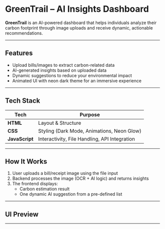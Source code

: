 # GreenTrail – AI Insights Dashboard

**GreenTrail** is an AI-powered dashboard that helps individuals analyze their carbon footprint through image uploads and receive dynamic, actionable recommendations.

---

##  Features

- Upload bills/images to extract carbon-related data
- AI-generated insights based on uploaded data
- Dynamic suggestions to reduce your environmental impact
- Animated UI with neon dark theme for an immersive experience

---

## Tech Stack

| Tech | Purpose |
|------|---------|
| **HTML** | Layout & Structure |
| **CSS** | Styling (Dark Mode, Animations, Neon Glow) |
| **JavaScript** | Interactivity, File Handling, API Integration |


---

##  How It Works

1. User uploads a bill/receipt image using the file input
2. Backend processes the image (OCR + AI logic) and returns insights
3. The frontend displays:
   - Carbon estimation result
   - One dynamic AI suggestion from a pre-defined list
---

##  UI Preview

---
